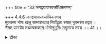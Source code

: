+++
title = "33 जगद्व्यापारवर्जाधिकरणम्"

+++
4.4.6 जगद्व्यापारवर्जाधिकरणम्  
मुक्तस्य भोगः खलु साम्यशब्दात् निर्वोढृता स्यात् भुवनस्य तद्वत् ।  
नैतत् परस्यैव तथात्वशब्दात् भोगोनुभूतिः सगुणस्य तस्य ।। 41 ।।

<details><summary>टीका</summary>

4.4.6 जगद्व्यापारवर्जाधिकरणम् The prima facie view is : the released soul is stated in the मुण्डक text as attaining highest equality with Brahman. This means that he has cosmic control like Brahman. This view is wrong. On the basis of the तैत्तिरीय text it is noticed that the control of the entire Universe is the exclusive attribute of Brahman. And on the basis of the तैत्तिरीय text 'he obtains all the auspicious attributes together with the Omniscient Brahman' it must be held that the equality of the soul with Brahman is in respect of mere enjoyment. Notes : 1. III.i.3. 2. II.viii.1. 3. II.i.1.
</details>

